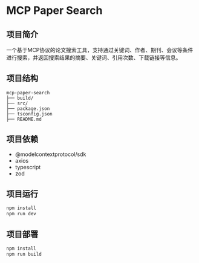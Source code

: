 # MCP Paper Search

## 项目简介

一个基于MCP协议的论文搜索工具，支持通过关键词、作者、期刊、会议等条件进行搜索，并返回搜索结果的摘要、关键词、引用次数、下载链接等信息。

## 项目结构

```
mcp-paper-search
├── build/
├── src/
├── package.json
├── tsconfig.json
├── README.md
```

## 项目依赖

- @modelcontextprotocol/sdk
- axios
- typescript
- zod

## 项目运行

```bash
npm install
npm run dev
```

## 项目部署

```bash
npm install
npm run build
```


